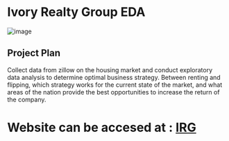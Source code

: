 # Ivory Realty Group EDA

![image](https://github.com/jodiambra/Ivory-Realty-EDA/assets/115895428/b190cd8f-0d30-4bcb-b58b-a8fc5e51ca7b)


## Project Plan
Collect data from zillow on the housing market and conduct exploratory data analysis to determine optimal business strategy. Between renting and flipping, which strategy works for the current state of the market, and what areas of the nation provide the best opportunities to increase the return of the company. 


# Website can be accesed at : [IRG](https://ivory-realty-group-q1-2023.onrender.com)
